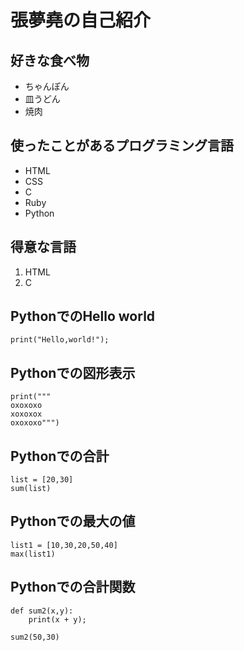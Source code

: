 # 張夢堯の自己紹介

## 好きな食べ物
- ちゃんぽん
- 皿うどん
- 焼肉

## 使ったことがあるプログラミング言語
- HTML
- CSS
- C
- Ruby
- Python

## 得意な言語
1. HTML
1. C

## PythonでのHello world
```
print("Hello,world!");
```
## Pythonでの図形表示
```
print("""
oxoxoxo
xoxoxox
oxoxoxo""")
```
## Pythonでの合計
```
list = [20,30]
sum(list)
```
## Pythonでの最大の値
```
list1 = [10,30,20,50,40]
max(list1)
```
## Pythonでの合計関数
```
def sum2(x,y):
    print(x + y);

sum2(50,30)
```
